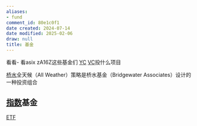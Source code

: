 ```yaml
---
aliases:
- fund
comment_id: 80e1c0f1
date created: 2024-07-14
date modified: 2025-02-06
draw: null
title: 基金
---
```

看看- 看asix zA16Z这些基金们 [YC](YC) [VC](VC.md)投什么项目

[桥水](桥水.md)全天候（All Weather）策略是桥水基金（Bridgewater Associates）设计的一种投资组合

## [指数](指数.md)基金

[ETF](ETF.md)
